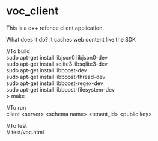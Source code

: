 # voc_client<br>
This is a c++ refence client application.<br>

What does it do? It caches web content like the SDK<br>

//To build<br>
sudo apt-get install libjson0 libjson0-dev<br>
sudo apt-get install sqlite3 libsqlite3-dev<br>
sudo apt-get install libboost-dev<br>
sudo apt-get install libboost-thread-dev<br>
sudo apt-get install libboost-regex-dev<br>
sudo apt-get install libboost-filesystem-dev<br>>
make

//To run<br>
client \<server\> \<schema name\> \<tenant_id\> \<public key\><br>

//To test<br>
/<path-to-browser/>/<yourbrowser/> test/voc.html<br>
